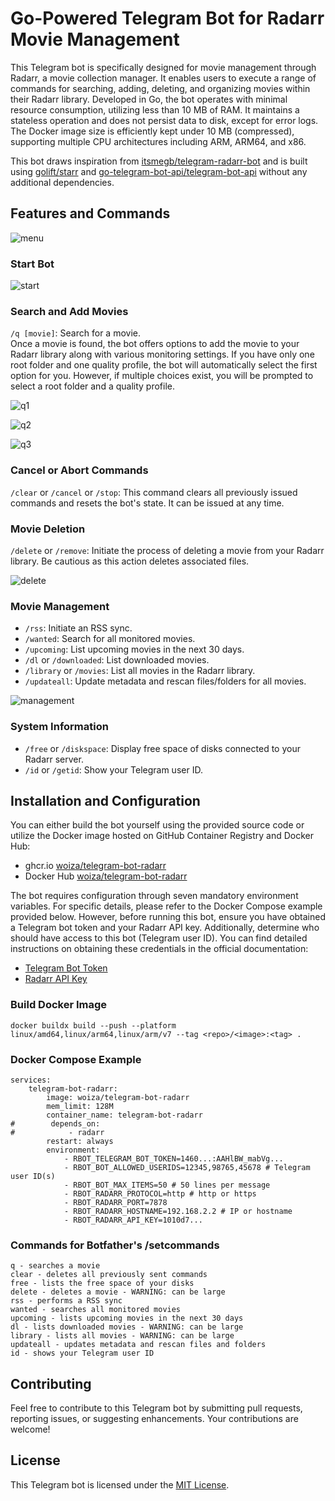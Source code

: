 # Go-Powered Telegram Bot for Radarr Movie Management
This Telegram bot is specifically designed for movie management through Radarr, a movie collection manager. It enables users to execute a range of commands for searching, adding, deleting, and organizing movies within their Radarr library. Developed in Go, the bot operates with minimal resource consumption, utilizing less than 10 MB of RAM. It maintains a stateless operation and does not persist data to disk, except for error logs. The Docker image size is efficiently kept under 10 MB (compressed), supporting multiple CPU architectures including ARM, ARM64, and x86.

This bot draws inspiration from [itsmegb/telegram-radarr-bot](https://github.com/itsmegb/telegram-radarr-bot/) and is built using [golift/starr](https://github.com/golift/starr/) and [go-telegram-bot-api/telegram-bot-api](https://github.com/go-telegram-bot-api/telegram-bot-api/) without any additional dependencies.

## Features and Commands

![menu](screenshots/menu.jpg?raw=true "menu")

### Start Bot
![start](screenshots/start.png?raw=true "search movie")

### Search and Add Movies
``/q [movie]``: Search for a movie.\
Once a movie is found, the bot offers options to add the movie to your Radarr library along with various monitoring settings. If you have only one root folder and one quality profile, the bot will automatically select the first option for you. However, if multiple choices exist, you will be prompted to select a root folder and a quality profile.

![q1](screenshots/q1.png?raw=true "search movie")

![q2](screenshots/q2.png?raw=true "search movie")

![q3](screenshots/q3.png?raw=true "search movie")
`
`
### Cancel or Abort Commands
``/clear`` or ``/cancel`` or ``/stop``: 
This command clears all previously issued commands and resets the bot's state. It can be issued at any time.

### Movie Deletion
``/delete`` or ``/remove``: Initiate the process of deleting a movie from your Radarr library. Be cautious as this action deletes associated files.

![delete](screenshots/delete.png?raw=true "search movie")

### Movie Management
- ``/rss``: Initiate an RSS sync.
- ``/wanted``: Search for all monitored movies.
- ``/upcoming``: List upcoming movies in the next 30 days.
- ``/dl`` or ``/downloaded``: List downloaded movies.
- ``/library`` or ``/movies``: List all movies in the Radarr library.
- ``/updateall``: Update metadata and rescan files/folders for all movies.

![management](screenshots/management.png?raw=true "movie management")

### System Information
- ``/free`` or ``/diskspace``: Display free space of disks connected to your Radarr server.
- ``/id`` or ``/getid``: Show your Telegram user ID.


## Installation and Configuration
You can either build the bot yourself using the provided source code or utilize the Docker image hosted on GitHub Container Registry and Docker Hub:
- ghcr.io [woiza/telegram-bot-radarr](https://github.com/woiza/telegram-bot-radarr/pkgs/container/telegram-bot-radarr)
- Docker Hub [woiza/telegram-bot-radarr](https://hub.docker.com/repository/docker/woiza/telegram-bot-radarr/)

The bot requires configuration through seven mandatory environment variables. For specific details, please refer to the Docker Compose example provided below. However, before running this bot, ensure you have obtained a Telegram bot token and your Radarr API key. Additionally, determine who should have access to this bot (Telegram user ID). You can find detailed instructions on obtaining these credentials in the official documentation:
- [Telegram Bot Token](https://core.telegram.org/bots/tutorial/)
- [Radarr API Key](https://wiki.servarr.com/en/radarr/settings#security/)



### Build Docker Image
```
docker buildx build --push --platform linux/amd64,linux/arm64,linux/arm/v7 --tag <repo>/<image>:<tag> .
```


### Docker Compose Example
```
services:
    telegram-bot-radarr:
        image: woiza/telegram-bot-radarr
        mem_limit: 128M
        container_name: telegram-bot-radarr
#        depends_on:
#            - radarr
        restart: always
        environment:
            - RBOT_TELEGRAM_BOT_TOKEN=1460...:AAHlBW_mabVg...
            - RBOT_BOT_ALLOWED_USERIDS=12345,98765,45678 # Telegram user ID(s)
            - RBOT_BOT_MAX_ITEMS=50 # 50 lines per message
            - RBOT_RADARR_PROTOCOL=http # http or https
            - RBOT_RADARR_PORT=7878
            - RBOT_RADARR_HOSTNAME=192.168.2.2 # IP or hostname
            - RBOT_RADARR_API_KEY=1010d7...
```
### Commands for Botfather's /setcommands

```
q - searches a movie 
clear - deletes all previously sent commands
free - lists the free space of your disks
delete - deletes a movie - WARNING: can be large
rss - performs a RSS sync
wanted - searches all monitored movies
upcoming - lists upcoming movies in the next 30 days
dl - lists downloaded movies - WARNING: can be large
library - lists all movies - WARNING: can be large
updateall - updates metadata and rescan files and folders
id - shows your Telegram user ID
```

## Contributing
Feel free to contribute to this Telegram bot by submitting pull requests, reporting issues, or suggesting enhancements. Your contributions are welcome!

## License
This Telegram bot is licensed under the [MIT License](https://opensource.org/license/mit/).